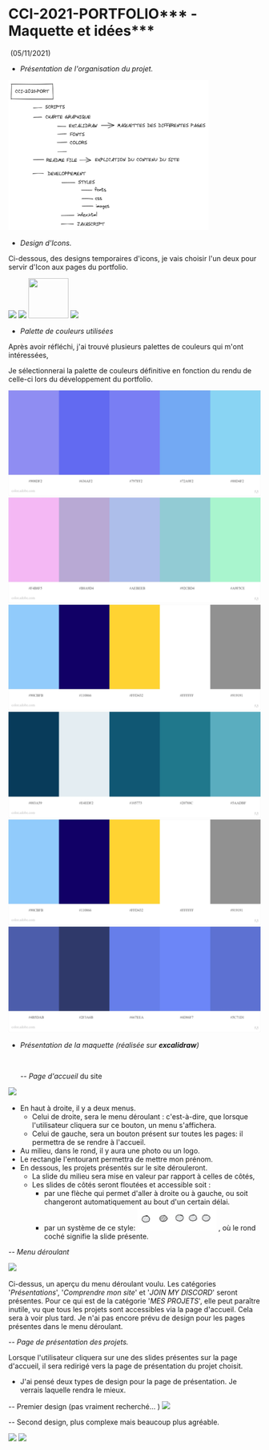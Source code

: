# CCI-2021-PORTFOLIO*** - Maquette  et idées***



​                                                                                                                                                                                                    (05/11/2021)

- *Présentation de l'organisation du projet.*

<img src="CHARTE GRAPHIQUE\IMAGES\rangement.png" height="300px" width="400px">



- *Design d'Icons.*

Ci-dessous, des designs temporaires d'icons, je vais choisir l'un deux pour servir d'Icon aux pages du portfolio.



<img src="CHARTE GRAPHIQUE\ICONS\favicon-1.ico">



<img src="CHARTE GRAPHIQUE\ICONS\favicon-2.ico">



<img src="CHARTE GRAPHIQUE\ICONS\favicon-3.ico" height="80px" width="80px">



<img src="CHARTE GRAPHIQUE\ICONS\favicon-4.ico">



- *Palette de couleurs utilisées* 

Après avoir réfléchi, j'ai trouvé plusieurs palettes de couleurs qui m'ont intéressées, 

Je sélectionnerai la palette de couleurs définitive en fonction du rendu de celle-ci lors du développement du portfolio.

<img src="CHARTE GRAPHIQUE\IMAGES\PALETTES DE COULEURS\AC - Palette 1.jpeg">

<img src="CHARTE GRAPHIQUE\IMAGES\PALETTES DE COULEURS\AC - Palette 2.jpeg">

<img src="CHARTE GRAPHIQUE\IMAGES\PALETTES DE COULEURS\AC - Palette 3.jpeg">

<img src="CHARTE GRAPHIQUE\IMAGES\PALETTES DE COULEURS\AC - Palette 4.jpeg">

<img src="CHARTE GRAPHIQUE\IMAGES\PALETTES DE COULEURS\AC - Palette 5.jpeg">

<img src="CHARTE GRAPHIQUE\IMAGES\PALETTES DE COULEURS\AC - Palette 6.jpeg">

- *Présentation de la maquette (réalisée sur **excalidraw**)*

  ​	

  *-- Page d'accueil* du site

<img src="CHARTE GRAPHIQUE\IMAGES\Page d'arrivée.png">

- En haut à droite, il y a deux menus. 
  - Celui de droite, sera le menu déroulant : c'est-à-dire, que lorsque l'utilisateur cliquera sur ce bouton, un menu s'affichera.
  - Celui de gauche, sera un bouton présent sur toutes les pages: il permettra de se rendre à l'accueil.
- Au milieu, dans le rond, il y aura une photo ou un logo.
- Le rectangle l'entourant permettra de mettre mon prénom.
- En dessous, les projets présentés sur le site dérouleront. 
  - La slide du milieu sera mise en valeur par rapport à celles de côtés,
  - Les slides de côtés seront floutées et accessible soit :
    - par une flèche qui permet d'aller à droite ou à gauche, ou soit changeront automatiquement au bout d'un certain délai.
    - par un système de ce style:  <img src="CHARTE GRAPHIQUE\IMAGES\button.png"> , où le rond coché signifie la slide présente.

*-- Menu déroulant*

<img src="CHARTE GRAPHIQUE\IMAGES\Menu déroulant.png" />

Ci-dessus, un aperçu du menu déroulant voulu. Les catégories '*Présentations*', '*Comprendre mon site*' et '*JOIN MY DISCORD*' seront présentes. Pour ce qui est de la catégorie '*MES PROJETS*', elle peut paraître inutile, vu que tous les projets sont accessibles via la page d'accueil. Cela sera à voir plus tard. Je n'ai pas encore prévu de design pour les pages présentes dans le menu déroulant.



-- *Page de présentation des projets.*

Lorsque l'utilisateur cliquera sur une des slides présentes sur la page d'accueil, il sera redirigé vers la page de présentation du projet choisit. 

- J'ai pensé deux types de design pour la page de présentation. Je verrais laquelle rendra le mieux.

-- Premier design (pas vraiment recherché...
)
<img src="CHARTE GRAPHIQUE\IMAGES\Page présentation 1.png">


-- Second design, plus complexe mais beaucoup plus agréable.

<img src="CHARTE GRAPHIQUE\IMAGES\Page présentation 2.1.png">


<img src="CHARTE GRAPHIQUE\IMAGES\Page présentation 2.png">





